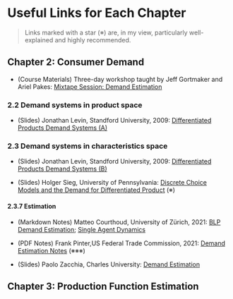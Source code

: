 # Useful Links for Each Chapter

>  Links marked with a star (※) are, in my view, particularly well-explained and highly recommended.

## Chapter 2: Consumer Demand

* (Course Materials) Three-day workshop taught by Jeff Gortmaker and Ariel Pakes: [Mixtape Session: Demand Estimation](https://github.com/Mixtape-Sessions/Demand-Estimation?tab=readme-ov-file)

### 2.2 Demand systems in product space

*  (Slides) Jonathan Levin, Standford University, 2009: [Differentiated Products Demand Systems (A)](https://web.stanford.edu/~jdlevin/Econ%20257/Demand%20Estimation%20Slides%20A.pdf)

### 2.3 Demand systems in characteristics space

*  (Slides) Jonathan Levin, Standford University, 2009: [Differentiated Products Demand Systems (B)](https://web.stanford.edu/~jdlevin/Econ%20257/Demand%20Estimation%20Slides%20B.pdf)

*  (Slides) Holger Sieg, University of Pennsylvania: [Discrete Choice Models and the Demand for Differentiated Product](https://www.sas.upenn.edu/~holgers/slides/e8840/slides_blp.pdf)  (※)

#### 2.3.7 Estimation

* (Markdown Notes) Matteo Courthoud, University of Zürich, 2021: [BLP Demand Estimation](https://matteocourthoud.github.io/course/empirical-io/02_demand_estimation/); [Single Agent Dynamics](https://matteocourthoud.github.io/course/empirical-io/07_dynamics_singleagent/)
  
* (PDF Notes) Frank Pinter,US Federal Trade Commission, 2021: [Demand Estimation Notes](https://www.frankpinter.com/notes/Demand_Estimation_Notes.pdf)  (※※※)

* (Slides) Paolo Zacchia, Charles University: [Demand Estimation](https://www.paolozacchia.com/wp-content/uploads/2024/02/Lecture-14.pdf)

## Chapter 3: Production Function Estimation

